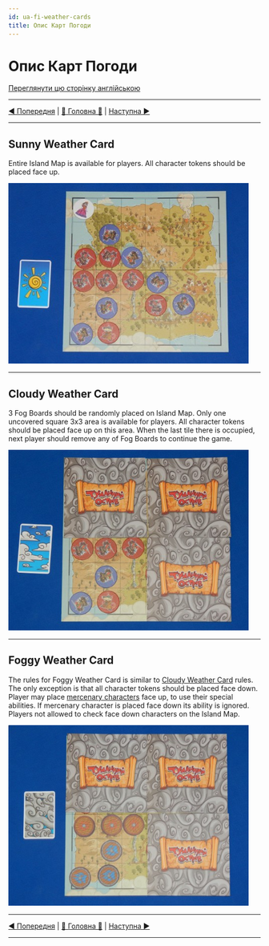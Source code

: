```yaml
---
id: ua-fi-weather-cards
title: Опис Карт Погоди
---
```


# Опис Карт Погоди

[Переглянути цю сторінку англійською](../en/WeatherCards.md)

***

[◄ Попередня](MercenaryCharactersDescription.md) | [🚪 Головна 🚪](IndexPage.md) | [Наступна ►](ReferencesPage.md)

***

## Sunny Weather Card

Entire Island Map is available for players. All character tokens should be placed face up.

![sunny]

***

## Cloudy Weather Card

3 Fog Boards should be randomly placed on Island Map. Only one uncovered square 3x3 area is available for players. All character tokens should be placed face up on this area. When the last tile there is occupied, next player should remove any of Fog Boards to continue the game.

![cloudy]

***

## Foggy Weather Card

The rules for Foggy Weather Card is similar to [Cloudy Weather Card](#cloudy-weather-card) rules. The only exception is that all character tokens should be placed face down. Player may place [mercenary characters](MercenaryCharactersDescription.md) face up, to use their special abilities. If mercenary character is placed face down its ability is ignored. Players not allowed to check face down characters on the Island Map.

![foggy]

***

[◄ Попередня](MercenaryCharactersDescription.md) | [🚪 Головна 🚪](IndexPage.md) | [Наступна ►](ReferencesPage.md)

***

<!--Image links ref-->

[sunny]: ../../resources/img/wth3.jpg
[cloudy]: ../../resources/img/wth2.jpg
[foggy]: ../../resources/img/wth1.jpg

